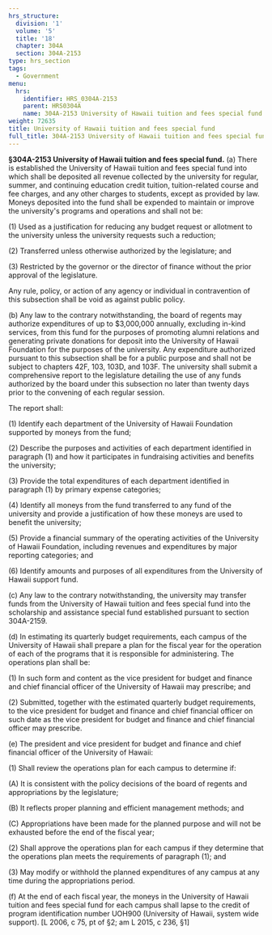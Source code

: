 ```yaml
---
hrs_structure:
  division: '1'
  volume: '5'
  title: '18'
  chapter: 304A
  section: 304A-2153
type: hrs_section
tags:
  - Government
menu:
  hrs:
    identifier: HRS_0304A-2153
    parent: HRS0304A
    name: 304A-2153 University of Hawaii tuition and fees special fund
weight: 72635
title: University of Hawaii tuition and fees special fund
full_title: 304A-2153 University of Hawaii tuition and fees special fund
---
```

**§304A-2153 University of Hawaii tuition and fees special fund.** (a) There is established the University of Hawaii tuition and fees special fund into which shall be deposited all revenue collected by the university for regular, summer, and continuing education credit tuition, tuition-related course and fee charges, and any other charges to students, except as provided by law. Moneys deposited into the fund shall be expended to maintain or improve the university's programs and operations and shall not be:

(1) Used as a justification for reducing any budget request or allotment to the university unless the university requests such a reduction;

(2) Transferred unless otherwise authorized by the legislature; and

(3) Restricted by the governor or the director of finance without the prior approval of the legislature.

Any rule, policy, or action of any agency or individual in contravention of this subsection shall be void as against public policy.

(b) Any law to the contrary notwithstanding, the board of regents may authorize expenditures of up to $3,000,000 annually, excluding in-kind services, from this fund for the purposes of promoting alumni relations and generating private donations for deposit into the University of Hawaii Foundation for the purposes of the university. Any expenditure authorized pursuant to this subsection shall be for a public purpose and shall not be subject to chapters 42F, 103, 103D, and 103F. The university shall submit a comprehensive report to the legislature detailing the use of any funds authorized by the board under this subsection no later than twenty days prior to the convening of each regular session.

The report shall:

(1) Identify each department of the University of Hawaii Foundation supported by moneys from the fund;

(2) Describe the purposes and activities of each department identified in paragraph (1) and how it participates in fundraising activities and benefits the university;

(3) Provide the total expenditures of each department identified in paragraph (1) by primary expense categories;

(4) Identify all moneys from the fund transferred to any fund of the university and provide a justification of how these moneys are used to benefit the university;

(5) Provide a financial summary of the operating activities of the University of Hawaii Foundation, including revenues and expenditures by major reporting categories; and

(6) Identify amounts and purposes of all expenditures from the University of Hawaii support fund.

(c) Any law to the contrary notwithstanding, the university may transfer funds from the University of Hawaii tuition and fees special fund into the scholarship and assistance special fund established pursuant to section 304A-2159.

(d) In estimating its quarterly budget requirements, each campus of the University of Hawaii shall prepare a plan for the fiscal year for the operation of each of the programs that it is responsible for administering. The operations plan shall be:

(1) In such form and content as the vice president for budget and finance and chief financial officer of the University of Hawaii may prescribe; and

(2) Submitted, together with the estimated quarterly budget requirements, to the vice president for budget and finance and chief financial officer on such date as the vice president for budget and finance and chief financial officer may prescribe.

(e) The president and vice president for budget and finance and chief financial officer of the University of Hawaii:

(1) Shall review the operations plan for each campus to determine if:

(A) It is consistent with the policy decisions of the board of regents and appropriations by the legislature;

(B) It reflects proper planning and efficient management methods; and

(C) Appropriations have been made for the planned purpose and will not be exhausted before the end of the fiscal year;

(2) Shall approve the operations plan for each campus if they determine that the operations plan meets the requirements of paragraph (1); and

(3) May modify or withhold the planned expenditures of any campus at any time during the appropriations period.

(f) At the end of each fiscal year, the moneys in the University of Hawaii tuition and fees special fund for each campus shall lapse to the credit of program identification number UOH900 (University of Hawaii, system wide support). [L 2006, c 75, pt of §2; am L 2015, c 236, §1]